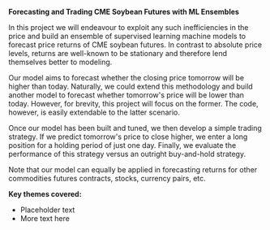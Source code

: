 **Forecasting and Trading CME Soybean Futures with ML Ensembles**

In this project we will endeavour to exploit any such inefficiencies in the price and build an ensemble of supervised learning machine models to forecast price returns of CME soybean futures. In contrast to absolute price levels, returns are well-known to be stationary and therefore lend themselves better to modeling.

Our model aims to forecast whether the closing price tomorrow will be higher than today. Naturally, we could extend this methodology and build another model to forecast whether tomorrow's price will be lower than today. However, for brevity, this project will focus on the former. The code, however, is easily extendable to the latter scenario.

Once our model has been built and tuned, we then develop a simple trading strategy. If we predict tomorrow's price to close higher, we enter a long position for a holding period of just one day. Finally, we evaluate the performance of this strategy versus an outright buy-and-hold strategy.

Note that our model can equally be applied in forecasting returns for other commodities futures contracts, stocks, currency pairs, etc.

**Key themes covered:**
- Placeholder text
- More text here

